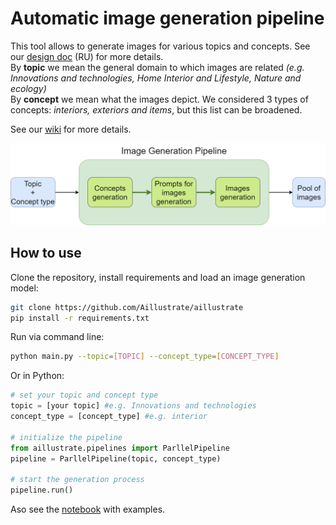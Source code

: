 # Automatic image generation pipeline
This tool allows to generate images for various topics and concepts. See our [design doc](ml_system_design_doc/ML_System_Design_Doc_Image_Generation.md) (RU) for more details.  
By **topic** we mean the general domain to which images are related *(e.g. Innovations and technologies, Home Interior and Lifestyle, Nature and ecology)*    
By **concept** we mean what the images depict. We considered 3 types of concepts: *interiors, exteriors and items*, but this list can be broadened.

See our [wiki](https://github.com/Aillustrate/aillustrate/wiki) for more details.

![Image Generation Pipeline](image_generation_pipeline.png)

## How to use

Clone the repository, install requirements and load an image generation model:
```bash
git clone https://github.com/Aillustrate/aillustrate
pip install -r requirements.txt
  ```

Run via command line:
```bash
python main.py --topic=[TOPIC] --concept_type=[CONCEPT_TYPE]
```

Or in Python:
```python
# set your topic and concept type
topic = [your topic] #e.g. Innovations and technologies
concept_type = [concept_type] #e.g. interior

# initialize the pipeline
from aillustrate.pipelines import ParllelPipeline
pipeline = ParllelPipeline(topic, concept_type)

# start the generation process
pipeline.run()
```

Aso see the [notebook](https://github.com/Aillustrate/aillustrate/blob/main/notebooks/example.ipynb) with examples.
